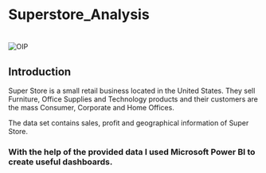 # Superstore_Analysis

#
#

![OIP](https://user-images.githubusercontent.com/130181481/232021512-57f96ae1-a81e-4744-8ee8-7612c2a800f8.jpeg)

## Introduction

Super Store is a small retail business located in the United States. They sell Furniture, Office Supplies and Technology products and their customers are the mass Consumer, Corporate and Home Offices. 


The data set contains sales, profit and geographical information of Super Store. 



### With the help of the provided data I used Microsoft Power BI to create useful dashboards.
